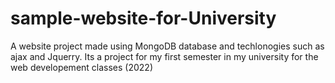 # sample-website-for-University
A website project made using MongoDB database and techlonogies such as ajax and Jquerry. Its a project for my first semester in my university for the web developement classes (2022)
